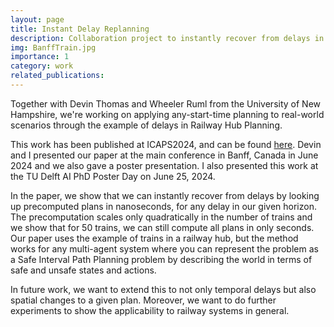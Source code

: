 ```yaml
---
layout: page
title: Instant Delay Replanning
description: Collaboration project to instantly recover from delays in a multi-agent system.
img: BanffTrain.jpg
importance: 1
category: work
related_publications: 
---
```


Together with Devin Thomas and Wheeler Ruml from the University of New Hampshire, we're working on applying any-start-time planning to real-world scenarios through the example of delays in Railway Hub Planning.

This work has been published at ICAPS2024, and can be found [here](https://ojs.aaai.org/index.php/ICAPS/article/view/31483). Devin and I presented our paper at the main conference in Banff, Canada in June 2024 and we also gave a poster presentation. I also presented this work at the TU Delft AI PhD Poster Day on June 25, 2024. 

In the paper, we show that we can instantly recover from delays by looking up precomputed plans in nanoseconds, for any delay in our given horizon. The precomputation scales only quadratically in the number of trains and we show that for 50 trains, we can still compute all plans in only seconds. Our paper uses the example of trains in a railway hub, but the method works for any multi-agent system where you can represent the problem as a Safe Interval Path Planning problem by describing the world in terms of safe and unsafe states and actions. 

In future work, we want to extend this to not only temporal delays but also spatial changes to a given plan. Moreover, we want to do further experiments to show the applicability to railway systems in general. 
